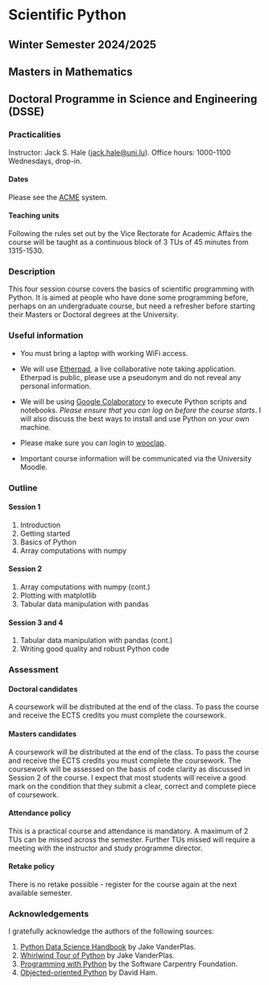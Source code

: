 # Scientific Python
## Winter Semester 2024/2025
## Masters in Mathematics
## Doctoral Programme in Science and Engineering (DSSE)

### Practicalities

Instructor: Jack S. Hale ([jack.hale@uni.lu](mailto:jack.hale@uni.lu)).
Office hours: 1000-1100 Wednesdays, drop-in.

#### Dates

Please see the [ACME](https://acme.uni.lu) system.

#### Teaching units

Following the rules set out by the Vice Rectorate for Academic Affairs the
course will be taught as a continuous block of 3 TUs of 45 minutes from
1315-1530. 


### Description

This four session course covers the basics of scientific programming with
Python. It is aimed at people who have done some programming before, perhaps on
an undergraduate course, but need a refresher before starting their Masters or
Doctoral degrees at the University.

### Useful information

* You must bring a laptop with working WiFi access.

* We will use [Etherpad](https://pad.carpentries.org/spul2023), a live
  collaborative note taking application. Etherpad is public, please use a
  pseudonym and do not reveal any personal information.

* We will be using [Google Colaboratory](https://colab.research.google.com) to
  execute Python scripts and notebooks. *Please ensure that you can log on
  before the course starts*. I will also discuss the best ways to install and
  use Python on your own machine.

* Please make sure you can login to [wooclap](https://wooclap.com).

* Important course information will be communicated via the University Moodle.

### Outline

#### Session 1

1. Introduction
2. Getting started
3. Basics of Python
4. Array computations with numpy

#### Session 2

1. Array computations with numpy (cont.)
2. Plotting with matplotlib
3. Tabular data manipulation with pandas

#### Session 3 and 4

1. Tabular data manipulation with pandas (cont.)
2. Writing good quality and robust Python code

### Assessment

#### Doctoral candidates

A coursework will be distributed at the end of the class. To pass the course and
receive the ECTS credits you must complete the coursework.

#### Masters candidates

A coursework will be distributed at the end of the class. To pass the course
and receive the ECTS credits you must complete the coursework. The coursework
will be assessed on the basis of code clarity as discussed in Session 2 of the
course. I expect that most students will receive a good mark on the condition
that they submit a clear, correct and complete piece of coursework.

#### Attendance policy

This is a practical course and attendance is mandatory. A maximum of 2 TUs can
be missed across the semester. Further TUs missed will require a meeting with
the instructor and study programme director.

#### Retake policy

There is no retake possible - register for the course again at the next
available semester.

### Acknowledgements

I gratefully acknowledge the authors of the following sources:

1. [Python Data Science Handbook](https://github.com/jakevdp/PythonDataScienceHandbook) by Jake VanderPlas.
2. [Whirlwind Tour of Python](https://github.com/jakevdp/WhirlwindTourOfPython) by Jake VanderPlas.
3. [Programming with Python](https://swcarpentry.github.io/python-novice-inflammation/) by the Software Carpentry Foundation.
4. [Objected-oriented Python](https://object-oriented-python.github.io) by David Ham.
